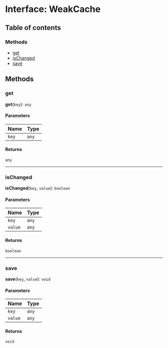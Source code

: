 # Interface: WeakCache

## Table of contents

### Methods

* [get](/auto-docs/fixed-layout-editor/interfaces/WeakCache.md#get)
* [isChanged](/auto-docs/fixed-layout-editor/interfaces/WeakCache.md#ischanged)
* [save](/auto-docs/fixed-layout-editor/interfaces/WeakCache.md#save)

## Methods

### get

**get**(`key`): `any`

#### Parameters

| Name | Type |
| :------ | :------ |
| `key` | `any` |

#### Returns

`any`

***

### isChanged

**isChanged**(`key`, `value`): `boolean`

#### Parameters

| Name | Type |
| :------ | :------ |
| `key` | `any` |
| `value` | `any` |

#### Returns

`boolean`

***

### save

**save**(`key`, `value`): `void`

#### Parameters

| Name | Type |
| :------ | :------ |
| `key` | `any` |
| `value` | `any` |

#### Returns

`void`
